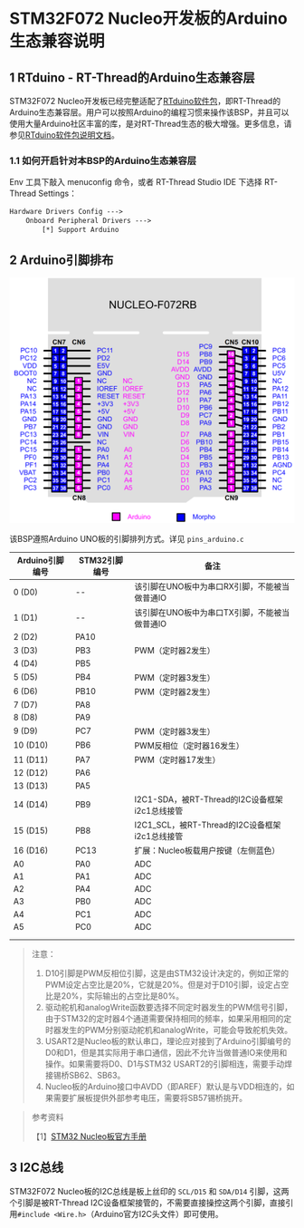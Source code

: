 # STM32F072 Nucleo开发板的Arduino生态兼容说明

## 1 RTduino - RT-Thread的Arduino生态兼容层

STM32F072 Nucleo开发板已经完整适配了[RTduino软件包](https://github.com/mysterywolf/RTduino)，即RT-Thread的Arduino生态兼容层。用户可以按照Arduino的编程习惯来操作该BSP，并且可以使用大量Arduino社区丰富的库，是对RT-Thread生态的极大增强。更多信息，请参见[RTduino软件包说明文档](https://github.com/mysterywolf/RTduino)。

### 1.1 如何开启针对本BSP的Arduino生态兼容层

Env 工具下敲入 menuconfig 命令，或者 RT-Thread Studio IDE 下选择 RT-Thread Settings：

```Kconfig
Hardware Drivers Config --->
    Onboard Peripheral Drivers --->
        [*] Support Arduino
```

## 2 Arduino引脚排布

![nucleo-f072-pinout](nucleo-f072-pinout.png)

该BSP遵照Arduino UNO板的引脚排列方式。详见 `pins_arduino.c`

| Arduino引脚编号 | STM32引脚编号 | 备注                                           |
| --------------- | ------------- | ---------------------------------------------- |
| 0 (D0)          | --            | 该引脚在UNO板中为串口RX引脚，不能被当做普通IO  |
| 1 (D1)          | --            | 该引脚在UNO板中为串口TX引脚，不能被当做普通IO  |
| 2 (D2)          | PA10          |                                                |
| 3 (D3)          | PB3           | PWM（定时器2发生）                             |
| 4 (D4)          | PB5           |                                                |
| 5 (D5)          | PB4           | PWM（定时器3发生）                             |
| 6 (D6)          | PB10          | PWM（定时器2发生）                             |
| 7 (D7)          | PA8           |                                                |
| 8 (D8)          | PA9           |                                                |
| 9 (D9)          | PC7           | PWM（定时器3发生）                             |
| 10 (D10)        | PB6           | PWM反相位（定时器16发生）                      |
| 11 (D11)        | PA7           | PWM（定时器17发生）                            |
| 12 (D12)        | PA6           |                                                |
| 13 (D13)        | PA5           |                                                |
| 14 (D14)        | PB9           | I2C1-SDA，被RT-Thread的I2C设备框架i2c1总线接管 |
| 15 (D15)        | PB8           | I2C1_SCL，被RT-Thread的I2C设备框架i2c1总线接管 |
| 16 (D16)        | PC13          | 扩展：Nucleo板载用户按键（左侧蓝色）           |
| A0              | PA0           | ADC                                            |
| A1              | PA1           | ADC                                            |
| A2              | PA4           | ADC                                            |
| A3              | PB0           | ADC                                            |
| A4              | PC1           | ADC                                            |
| A5              | PC0           | ADC                                            |
|                 |               |                                                |
|                 |               |                                                |

> 注意：
>
> 1. D10引脚是PWM反相位引脚，这是由STM32设计决定的，例如正常的PWM设定占空比是20%，它就是20%。但是对于D10引脚，设定占空比是20%，实际输出的占空比是80%。
> 2. 驱动舵机和analogWrite函数要选择不同定时器发生的PWM信号引脚，由于STM32的定时器4个通道需要保持相同的频率，如果采用相同的定时器发生的PWM分别驱动舵机和analogWrite，可能会导致舵机失效。
> 3. USART2是Nucleo板的默认串口，理论应对接到了Arduino引脚编号的D0和D1，但是其实际用于串口通信，因此不允许当做普通IO来使用和操作。如果需要将D0、D1与STM32 USART2的引脚相连，需要手动焊接锡桥SB62、SB63。
> 4. Nucleo板的Arduino接口中AVDD（即AREF）默认是与VDD相连的，如果需要扩展板提供外部参考电压，需要将SB57锡桥挑开。

> 参考资料
>
> 【1】[STM32 Nucleo板官方手册](https://www.st.com/resource/en/user_manual/um1724-stm32-nucleo64-boards-mb1136-stmicroelectronics.pdf)

## 3 I2C总线

STM32F072 Nucleo板的I2C总线是板上丝印的 `SCL/D15` 和 `SDA/D14` 引脚，这两个引脚是被RT-Thread I2C设备框架接管的，不需要直接操控这两个引脚，直接引用`#include <Wire.h>`（Arduino官方I2C头文件）即可使用。